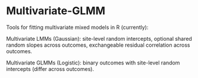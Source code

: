# Multivariate-GLMM

Tools for fitting multivariate mixed models in R (currently):

Multivariate LMMs (Gaussian): site-level random intercepts, optional shared random slopes across outcomes, exchangeable residual correlation across outcomes.

Multivariate GLMMs (Logistic): binary outcomes with site-level random intercepts (differ across outcomes).
